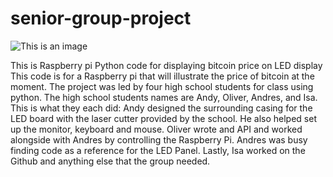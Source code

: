 # senior-group-project

![This is an image](https://upload.wikimedia.org/wikipedia/commons/thumb/c/c5/Bitcoin_logo.svg/2560px-Bitcoin_logo.svg.png)

This is Raspberry pi Python code for displaying bitcoin price on LED display
This code is for a Raspberry pi that will illustrate the price of bitcoin at the moment. The project was led by four high school students for class using python. The high school students names are Andy, Oliver, Andres, and Isa. This is what they each did:
Andy designed the surrounding casing for the LED board with the laser cutter provided by the school. He also helped set up the monitor, keyboard and mouse. Oliver wrote and API and worked alongside with Andres by controlling the Raspberry Pi. Andres was busy finding code as a reference for the LED Panel. Lastly, Isa worked on the Github and anything else that the group needed.
